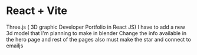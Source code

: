 # React + Vite

Three.js ( 3D graphic Developer Portfolio in React JS)
I have to add a new 3d model that I'm planning to make in blender
Change the info available in the hero page and rest of the pages
also must make the star and connect to emailjs